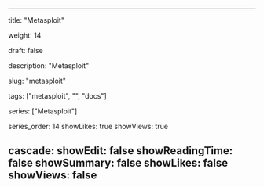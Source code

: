 ---

title: "Metasploit"

weight: 14

draft: false

description: "Metasploit"

slug: "metasploit"

tags: ["metasploit", "", "docs"]

series: ["Metasploit"]

series_order: 14
showLikes: true
showViews: true

cascade:
  showEdit: false
  showReadingTime: false
  showSummary: false
  showLikes: false
  showViews: false
---